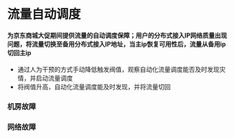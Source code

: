 # 流量自动调度
#### 为京东商城大促期间提供流量的自动调度保障；用户的分布式接入IP网络质量出现问题，将流量切换至备用分布式接入IP地址，当主ip恢复可用性后，流量从备用ip切回主ip
* 通过人为干预的方式手动降低触发阀值，观察自动化流量调度能否及时发现灾情，并启动流量调度
* 将阀值升高，自动化流量调度能及时发现，并将流量切回
### 机房故障
### 网络故障
